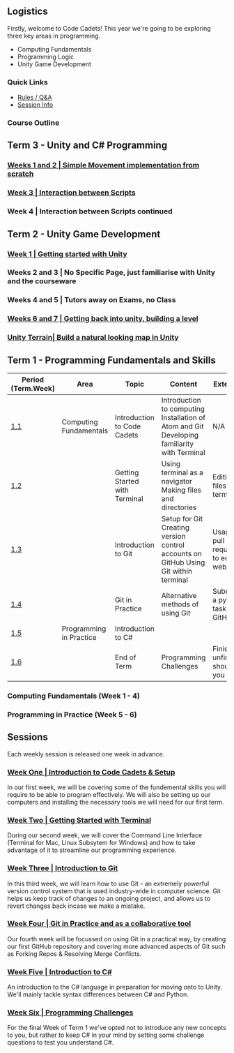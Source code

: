 [//]: # (This is the plan for Year Seven)

## Logistics

Firstly, welcome to Code Cadets! This year we're going to be exploring three key areas in programming.

- Computing Fundamentals
- Programming Logic
- Unity Game Development

### Quick Links

- [Rules / Q&A](guide.md)
- [Session Info](sessions.md)

### Course Outline


## Term 3 - Unity and C# Programming

### [Weeks 1 and 2 | Simple Movement implementation from scratch](playable.md)


### [Week 3 | Interaction between Scripts](Interact.md)

### Week 4 | Interaction between Scripts continued

## Term 2 - Unity Game Development

###  [Week 1 | Getting started with Unity](unityintro.html)

### Weeks 2 and 3 | No Specific Page, just familiarise with Unity and the courseware

### Weeks 4 and 5 | Tutors away on Exams, no Class

### [Weeks 6 and 7 | Getting back into unity, building a level](unitylevel.html)

### [Unity Terrain| Build a natural looking map in Unity](unityterrain.html)






## Term 1 - Programming Fundamentals and Skills

| Period (Term.Week) | Area                   | Topic                         | Content                                                                                     | Extension                                   |
|-----|------------------------|-------------------------------|---------------------------------------------------------------------------------------------|---------------------------------------------|
| [1.1](one.md)                | Computing Fundamentals | Introduction to Code Cadets   | Introduction to computing Installation of Atom and Git Developing familiarity with Terminal | N/A                                         |
| [1.2](two.md)                |                        | Getting Started with Terminal | Using terminal as a navigator Making files and directories                                  | Editing files using terminal                |
| [1.3](three.md)                |                        | Introduction to Git           | Setup for Git Creating version control accounts on GitHub Using Git within terminal         | Usage of pull requests to edit this website |
| [1.4](four.md)                |                        | Git in Practice               | Alternative methods of using Git                                                            | Submitting a python task to GitHub          |
| [1.5](five.md)                | Programming in Practice      | Introduction to C#            |                                                                                             |                                             |
| [1.6](six.md) |  | End of Term | Programming Challenges | Finish any unfinished should you wish|

### Computing Fundamentals (Week 1 - 4)

### Programming in Practice (Week 5 - 6)

## Sessions

Each weekly session is released one week in advance.

### [Week One | Introduction to Code Cadets & Setup](one.md)

In our first week, we will be covering some of the fundemental skills you will require to be able to program effectively. We will also be setting up our computers and installing the necessary tools we will need for our first term.

###  [Week Two | Getting Started with Terminal](two.md)

During our second week, we will cover the Command Line Interface (Terminal for Mac, Linux Subsytem for Windows) and how to take advantage of it to streamline our programming experience.

###  [Week Three | Introduction to Git](three.md)

In this third week, we will learn how to use Git - an extremely powerful version control system that is used industry-wide in computer science. Git helps us keep track of changes to an ongoing project, and allows us to revert changes back incase we make a mistake.

###  [Week Four | Git in Practice and as a collaborative tool](four.md)

Our fourth week will be focussed on using Git in a practical way, by creating our first GitHub repository and covering more advanced aspects of Git such as Forking Repos & Resolving Merge Conflicts.

###  [Week Five | Introduction to C#](five.md)

An introduction to the C# language in preparation for moving onto to Unity. We'll mainly tackle syntax differences between C# and Python.

###  [Week Six | Programming Challenges](six.md)

For the final Week of Term 1 we've opted not to introduce any new concepts to you, but rather to keep C# in your mind by setting some challenge questions to test you understand C#.
